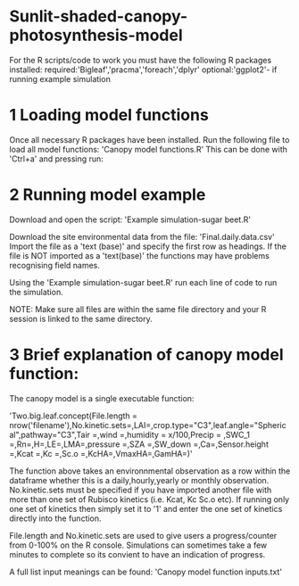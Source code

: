 # Sunlit-shaded-canopy-photosynthesis-model
For the R scripts/code to work you must have the following R packages installed:
required:'Bigleaf','pracma','foreach','dplyr'
optional:'ggplot2'- if running example simulation

# 1 Loading model functions
Once all necessary R packages have been installed. Run the following file to load all model functions:
'Canopy model functions.R'
This can be done with 'Ctrl+a' and pressing run:

# 2 Running model example
Download and open the script: 
'Example simulation-sugar beet.R'

Download the site environmental data from the file:
'Final.daily.data.csv'
Import the file as a 'text (base)' and specify the first row as headings. If the file is NOT imported as a 'text(base)' the functions may have problems recognising field names.

Using the 'Example simulation-sugar beet.R' run each line of code to run the simulation. 

NOTE: Make sure all files are within the same file directory and your R session is linked to the same directory. 

# 3 Brief explanation of canopy model function:
The canopy model is a single executable function: 

'Two.big.leaf.concept(File.length = nrow('filename'),No.kinetic.sets=,LAI=,crop.type="C3",leaf.angle="Spherical",pathway="C3",Tair =,wind =,humidity = x/100,Precip =
                             ,SWC_1 =,Rn=,H=,LE=,LMA=,pressure =,SZA =,SW_down =,Ca=,Sensor.height =,Kcat =,Kc =,Sc.o =,KcHA=,VmaxHA=,GamHA=)'

The function above takes an environnmental observation as a row within the dataframe whether this is a daily,hourly,yearly or monthly observation. No.kinetic.sets must be specified if you have imported another file with more than one set of Rubisco kinetics (i.e. Kcat, Kc Sc.o etc). If running only one set of kinetics then simply set it to '1' and enter the one set of kinetics directly into the function. 

File.length and No.kinetic.sets are used to give users a progress/counter from 0-100% on the R console. Simulations can sometimes take a few minutes to complete so its convient to have an indication of progress. 

A full list input meanings can be found:
'Canopy model function inputs.txt'






